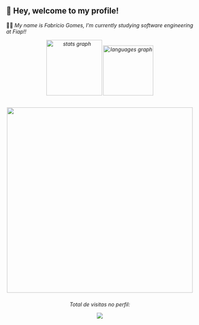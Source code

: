 ## 👋 Hey, welcome to my profile!

  👨‍💻 <em> My name is Fabrício Gomes, I'm currently studying software engineering at Fiap!! </strong>


<div align="center">
  <img src="https://github-readme-stats.vercel.app/api?username=F-gsantos&hide_title=false&hide_rank=false&show_icons=true&include_all_commits=true&count_private=true&disable_animations=false&theme=aura&locale=en&hide_border=false&order=1" height="150" alt="stats graph"  />
  <img src="https://github-readme-stats.vercel.app/api/top-langs?username=F-gsantos&locale=en&hide_title=false&layout=compact&card_width=320&langs_count=5&theme=aura&hide_border=false&order=2" height="135" alt="languages graph"  />
</div>

##
<div align="center">
  <img height="500" src="https://user-images.githubusercontent.com/74038190/225813708-98b745f2-7d22-48cf-9150-083f1b00d6c9.gif"  />
</div>

###


  <div align="center">
    <p>Total de visitas no perfil:</p>

<div align="center">
  <img src="https://profile-counter.glitch.me/F-gsantos/count.svg?"  />
</div>

###
<!---
F-gsantos/F-gsantos is a ✨ special ✨ repository because its `README.md` (this file) appears on your GitHub profile.
You can click the Preview link to take a look at your changes.
--->
